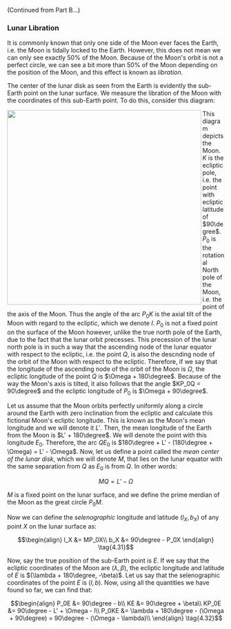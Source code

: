 (Continued from Part B...)

### Lunar Libration
It is commonly known that only one side of the Moon ever faces the Earth, i.e. the Moon is tidally locked to the Earth. However, this does not mean we can only see exactly $50$% of the Moon. Because of the Moon's orbit is not a perfect circle, we can see a bit more than $50$% of the Moon depending on the position of the Moon, and this effect is known as *libration*.

The center of the lunar disk as seen from the Earth is evidently the sub-Earth point on the lunar surface. We measure the libration of the Moon with the coordinates of this sub-Earth point. To do this, consider this diagram:

<img align="left" src="https://github.com/CitruzSquared/essays/assets/23460281/06f65700-a729-4117-b91e-b2d957dab5fd" width="450"/> This diagram depicts the Moon. $K$ is the ecliptic pole, i.e. the point with ecliptic latitude of $90\degree$. $P_0$ is the rotational North pole of the Moon, i.e. the point of the axis of the Moon. Thus the angle of the arc $P_0K$ is the axial tilt of the Moon with regard to the ecliptic, which we denote $I$. $P_0$ is not a fixed point on the surface of the Moon however, unlike the true north pole of the Earth, due to the fact that the lunar orbit precesses. This precession of the lunar north pole is in such a way that the ascending node of the lunar equator with respect to the ecliptic, i.e. the point $Q$, is also the descnding node of the orbit of the  Moon with respect to the ecliptic. Therefore, if we say that the longitude of the ascending node of the orbit of the Moon is $\Omega$, the ecliptic longitude of the point $Q$ is $\Omega + 180\degree$. Because of the way the Moon's axis is tilted, it also follows that the angle $KP_0Q = 90\degree$ and the ecliptic longitude of $P_0$ is $\Omega + 90\degree$.

Let us assume that the Moon orbits perfectly uniformly along a circle around the Earth with zero inclination from the ecliptic and calculate this fictional Moon's ecliptic longitude. This is known as the Moon's mean longitude and we will denote it $L'$. Then, the mean longitude of the Earth from the Moon is $L' + 180\degree$. We will denote the point with this longitude $E_0$. Therefore, the arc $QE_0$ is $180\degree + L' - (180\degree + \Omega) = L' - \Omega$. Now, let us define a point called the *mean center of the lunar disk*, which we will denote $M$, that lies on the lunar equator with the same separation from $Q$ as $E_0$ is from $Q$. In other words:
```math
MQ = L' - \Omega \tag{4.30}
```
$M$ is a fixed point on the lunar surface, and we define the prime merdian of the Moon as the great circle $P_0M$.

Now we can define the *selenographic* longitude and latitude $(l_X, b_X)$ of any point $X$ on the lunar surface as:
```math
\begin{align}
l_X &= MP_0X\\
b_X &= 90\degree - P_0X
\end{align} \tag{4.31}
```
Now, say the true position of the sub-Earth point is $E$. If we say that the ecliptic coordinates of the Moon are $(\lambda, \beta)$, the ecliptic longitude and latitude of $E$ is $(\lambda + 180\degree, -\beta)$. Let us say that the selenographic coordinates of the point $E$ is $(l, b)$. Now, using all the quantities we have found so far, we can find that:
```math
\begin{align}
P_0E &= 90\degree - b\\
KE &= 90\degree + \beta\\
KP_0E &= 90\degree - L' + \Omega - l\\
P_0KE &= \lambda + 180\degree - (\Omega + 90\degree) = 90\degree - (\Omega - \lambda)\\
\end{align} \tag{4.32}
```
